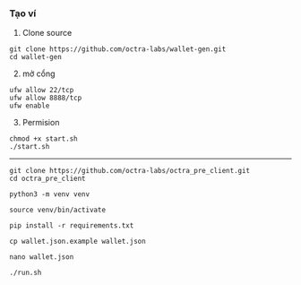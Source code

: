 


### Tạo ví
1. Clone source

```
git clone https://github.com/octra-labs/wallet-gen.git
cd wallet-gen
```

2. mở cổng
```
ufw allow 22/tcp
ufw allow 8888/tcp
ufw enable
```
3. Permision
```
chmod +x start.sh
./start.sh
```

--------------

```
git clone https://github.com/octra-labs/octra_pre_client.git
cd octra_pre_client
```

```
python3 -m venv venv
```

```
source venv/bin/activate
```

```
pip install -r requirements.txt
```

```
cp wallet.json.example wallet.json
```

```
nano wallet.json
```

```
./run.sh
```
